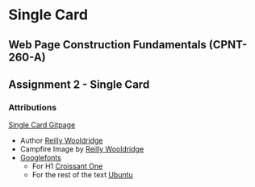 # Single Card

## Web Page Construction Fundamentals (CPNT-260-A)

## Assignment 2 - Single Card

### Attributions
[Single Card Gitpage](https://hazyink.github.io/cpnt260-a2/ )
  - Author [Reilly Wooldridge](https://github.com/HazyInk)
  - Campfire Image by [Reilly Wooldridge](https://github.com/HazyInk)
  - [Googlefonts](https://fonts.google.com/)
      - For H1 [Croissant One](https://fonts.google.com/specimen/Croissant+One)
      - For the rest of the text [Ubuntu](https://fonts.google.com/specimen/Ubuntu)